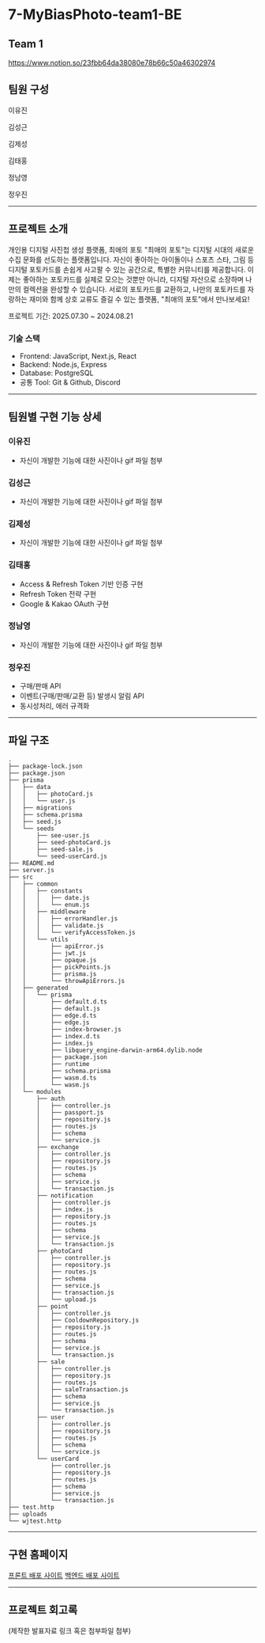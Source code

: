# 7-MyBiasPhoto-team1-BE

## Team 1

https://www.notion.so/23fbb64da38080e78b66c50a46302974

## 팀원 구성

이유진

김성근

김제성

김태홍

정남영

정우진

---

## 프로젝트 소개

개인용 디지털 사진첩 생성 플랫폼, 최애의 포토
"최애의 포토"는 디지털 시대의 새로운 수집 문화를 선도하는 플랫폼입니다. 자신이 좋아하는 아이돌이나 스포츠 스타, 그림 등 디지털 포토카드를 손쉽게 사고팔 수 있는 공간으로,
특별한 커뮤니티를 제공합니다. 이제는 좋아하는 포토카드를 실제로 모으는 것뿐만 아니라, 디지털 자산으로 소장하며 나만의 컬렉션을 완성할 수 있습니다. 서로의 포토카드를 교환하고,
나만의 포토카드를 자랑하는 재미와 함께 상호 교류도 즐길 수 있는 플랫폼, "최애의 포토"에서 만나보세요!

프로젝트 기간: 2025.07.30 ~ 2024.08.21

### 기술 스택
- Frontend: JavaScript, Next.js, React
- Backend: Node.js, Express
- Database: PostgreSQL
- 공통 Tool: Git & Github, Discord

---

## 팀원별 구현 기능 상세

### 이유진

- 자신이 개발한 기능에 대한 사진이나 gif 파일 첨부

### 김성근

- 자신이 개발한 기능에 대한 사진이나 gif 파일 첨부

### 김제성

- 자신이 개발한 기능에 대한 사진이나 gif 파일 첨부

### 김태홍

- Access & Refresh Token 기반 인증 구현
- Refresh Token 전략 구현
- Google & Kakao OAuth 구현

### 정남영

- 자신이 개발한 기능에 대한 사진이나 gif 파일 첨부

### 정우진

- 구매/판매 API
- 이벤트(구매/판매/교환 등) 발생시 알림 API
- 동시성처리, 에러 규격화

---

## 파일 구조
```
.
├── package-lock.json
├── package.json
├── prisma
│   ├── data
│   │   ├── photoCard.js
│   │   └── user.js
│   ├── migrations
│   ├── schema.prisma
│   ├── seed.js
│   └── seeds
│       ├── see-user.js
│       ├── seed-photoCard.js
│       ├── seed-sale.js
│       └── seed-userCard.js
├── README.md
├── server.js
├── src
│   ├── common
│   │   ├── constants
│   │   │   ├── date.js
│   │   │   └── enum.js
│   │   ├── middleware
│   │   │   ├── errorHandler.js
│   │   │   ├── validate.js
│   │   │   └── verifyAccessToken.js
│   │   └── utils
│   │       ├── apiError.js
│   │       ├── jwt.js
│   │       ├── opaque.js
│   │       ├── pickPoints.js
│   │       ├── prisma.js
│   │       └── throwApiErrors.js
│   ├── generated
│   │   └── prisma
│   │       ├── default.d.ts
│   │       ├── default.js
│   │       ├── edge.d.ts
│   │       ├── edge.js
│   │       ├── index-browser.js
│   │       ├── index.d.ts
│   │       ├── index.js
│   │       ├── libquery_engine-darwin-arm64.dylib.node
│   │       ├── package.json
│   │       ├── runtime
│   │       ├── schema.prisma
│   │       ├── wasm.d.ts
│   │       └── wasm.js
│   └── modules
│       ├── auth
│       │   ├── controller.js
│       │   ├── passport.js
│       │   ├── repository.js
│       │   ├── routes.js
│       │   ├── schema
│       │   └── service.js
│       ├── exchange
│       │   ├── controller.js
│       │   ├── repository.js
│       │   ├── routes.js
│       │   ├── schema
│       │   ├── service.js
│       │   └── transaction.js
│       ├── notification
│       │   ├── controller.js
│       │   ├── index.js
│       │   ├── repository.js
│       │   ├── routes.js
│       │   ├── schema
│       │   ├── service.js
│       │   └── transaction.js
│       ├── photoCard
│       │   ├── controller.js
│       │   ├── repository.js
│       │   ├── routes.js
│       │   ├── schema
│       │   ├── service.js
│       │   ├── transaction.js
│       │   └── upload.js
│       ├── point
│       │   ├── controller.js
│       │   ├── CooldownRepository.js
│       │   ├── repository.js
│       │   ├── routes.js
│       │   ├── schema
│       │   ├── service.js
│       │   └── transaction.js
│       ├── sale
│       │   ├── controller.js
│       │   ├── repository.js
│       │   ├── routes.js
│       │   ├── saleTransaction.js
│       │   ├── schema
│       │   ├── service.js
│       │   └── transaction.js
│       ├── user
│       │   ├── controller.js
│       │   ├── repository.js
│       │   ├── routes.js
│       │   ├── schema
│       │   └── service.js
│       └── userCard
│           ├── controller.js
│           ├── repository.js
│           ├── routes.js
│           ├── schema
│           ├── service.js
│           └── transaction.js
├── test.http
├── uploads
└── wjtest.http
```
---

## 구현 홈페이지

[프론트 배포 사이트](https://7-my-bias-photo-team1-fe-theta.vercel.app)
[백엔드 배포 사이트](https://7-mybiasphoto-team1-be-production.up.railway.app)

---

## 프로젝트 회고록

(제작한 발표자료 링크 혹은 첨부파일 첨부)
